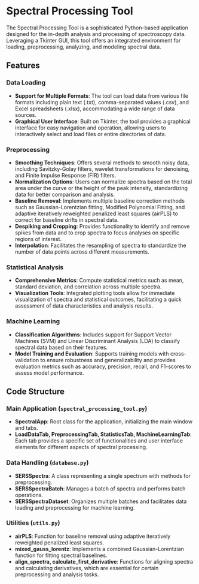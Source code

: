 # Spectral Processing Tool

The Spectral Processing Tool is a sophisticated Python-based application designed for the in-depth analysis and processing of spectroscopy data. Leveraging a Tkinter GUI, this tool offers an integrated environment for loading, preprocessing, analyzing, and modeling spectral data.


## Features

### Data Loading
- **Support for Multiple Formats**: The tool can load data from various file formats including plain text (.txt), comma-separated values (.csv), and Excel spreadsheets (.xlsx), accommodating a wide range of data sources.
- **Graphical User Interface**: Built on Tkinter, the tool provides a graphical interface for easy navigation and operation, allowing users to interactively select and load files or entire directories of data.

### Preprocessing
- **Smoothing Techniques**: Offers several methods to smooth noisy data, including Savitzky-Golay filters, wavelet transformations for denoising, and Finite Impulse Response (FIR) filters.
- **Normalization Options**: Users can normalize spectra based on the total area under the curve or the height of the peak intensity, standardizing data for better comparison and analysis.
- **Baseline Removal**: Implements multiple baseline correction methods such as Gaussian-Lorentzian fitting, Modified Polynomial Fitting, and adaptive iteratively reweighted penalized least squares (airPLS) to correct for baseline drifts in spectral data.
- **Despiking and Cropping**: Provides functionality to identify and remove spikes from data and to crop spectra to focus analyses on specific regions of interest.
- **Interpolation**: Facilitates the resampling of spectra to standardize the number of data points across different measurements.

### Statistical Analysis
- **Comprehensive Metrics**: Compute statistical metrics such as mean, standard deviation, and correlation across multiple spectra.
- **Visualization Tools**: Integrated plotting tools allow for immediate visualization of spectra and statistical outcomes, facilitating a quick assessment of data characteristics and analysis results.

### Machine Learning
- **Classification Algorithms**: Includes support for Support Vector Machines (SVM) and Linear Discriminant Analysis (LDA) to classify spectral data based on their features.
- **Model Training and Evaluation**: Supports training models with cross-validation to ensure robustness and generalizability and provides evaluation metrics such as accuracy, precision, recall, and F1-scores to assess model performance.

## Code Structure

### Main Application (`spectral_processing_tool.py`)
- **SpectralApp**: Root class for the application, initializing the main window and tabs.
- **LoadDataTab, PreprocessingTab, StatisticsTab, MachineLearningTab**: Each tab provides a specific set of functionalities and user interface elements for different aspects of spectral processing.

### Data Handling (`database.py`)
- **SERSSpectra**: A class representing a single spectrum with methods for preprocessing.
- **SERSSpectraBatch**: Manages a batch of spectra and performs batch operations.
- **SERSSpectraDataset**: Organizes multiple batches and facilitates data loading and preprocessing for machine learning.

### Utilities (`utils.py`)
- **airPLS**: Function for baseline removal using adaptive iteratively reweighted penalized least squares.
- **mixed_gauss_lorentz**: Implements a combined Gaussian-Lorentzian function for fitting spectral baselines.
- **align_spectra, calculate_first_derivative**: Functions for aligning spectra and calculating derivatives, which are essential for certain preprocessing and analysis tasks.

